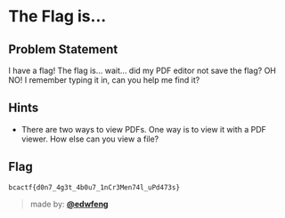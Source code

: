 # The Flag is...

## Problem Statement
I have a flag! The flag is... wait... did my PDF editor not save the flag? OH NO! I remember typing it in, can you help me find it?

## Hints
* There are two ways to view PDFs. One way is to view it with a PDF viewer. How else can you view a file?

## Flag
`bcactf{d0n7_4g3t_4b0u7_1nCr3Men74l_uPd473s}`

> made by: [**@edwfeng**](https://github.com/edwfeng)